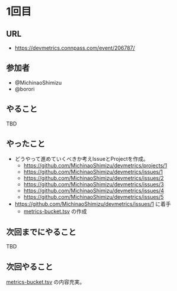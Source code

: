 # 1回目

## URL

- <https://devmetrics.connpass.com/event/206787/>

## 参加者

- @MichinaoShimizu
- @borori

## やること

TBD

## やったこと

- どうやって進めていくべきか考えIssueとProjectを作成。
  - https://github.com/MichinaoShimizu/devmetrics/projects/1
  - https://github.com/MichinaoShimizu/devmetrics/issues/1
  - https://github.com/MichinaoShimizu/devmetrics/issues/2
  - https://github.com/MichinaoShimizu/devmetrics/issues/3
  - https://github.com/MichinaoShimizu/devmetrics/issues/4
  - https://github.com/MichinaoShimizu/devmetrics/issues/5
- https://github.com/MichinaoShimizu/devmetrics/issues/1 に着手
  - [metrics-bucket.tsv](metrics-bucket.tsv) の作成

## 次回までにやること

TBD

## 次回やること

[metrics-bucket.tsv](metrics-bucket.tsv) の内容充実。
